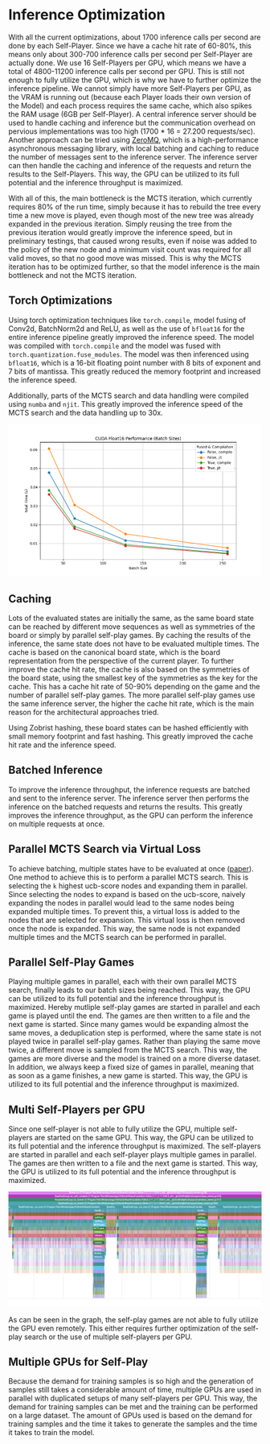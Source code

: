 # Inference Optimization

With all the current optimizations, about 1700 inference calls per second are done by each Self-Player. Since we have a cache hit rate of 60-80%, this means only about 300-700 inference calls per second per Self-Player are actually done. We use 16 Self-Players per GPU, which means we have a total of 4800-11200 inference calls per second per GPU. This is still not enough to fully utilize the GPU, which is why we have to further optimize the inference pipeline. We cannot simply have more Self-Players per GPU, as the VRAM is running out (because each Player loads their own version of the Model) and each process requires the same cache, which also spikes the RAM usage (6GB per Self-Player). A central inference server should be used to handle caching and inference but the communication overhead on pervious implementations was too high (1700 * 16 = 27.200 requests/sec). Another approach can be tried using [ZeroMQ](https://zeromq.org/), which is a high-performance asynchronous messaging library, with local batching and caching to reduce the number of messages sent to the inference server. The inference server can then handle the caching and inference of the requests and return the results to the Self-Players. This way, the GPU can be utilized to its full potential and the inference throughput is maximized.

With all of this, the main bottleneck is the MCTS iteration, which currently requires 80% of the run time, simply because it has to rebuild the tree every time a new move is played, even though most of the new tree was already expanded in the previous iteration. Simply reusing the tree from the previous iteration would greatly improve the inference speed, but in preliminary testings, that caused wrong results, even if noise was added to the policy of the new node and a minimum visit count was required for all valid moves, so that no good move was missed. This is why the MCTS iteration has to be optimized further, so that the model inference is the main bottleneck and not the MCTS iteration.

## Torch Optimizations

Using torch optimization techniques like `torch.compile`, model fusing of Conv2d, BatchNorm2d and ReLU, as well as the use of `bfloat16` for the entire inference pipeline greatly improved the inference speed. The model was compiled with `torch.compile` and the model was fused with `torch.quantization.fuse_modules`. The model was then inferenced using `bfloat16`, which is a 16-bit floating point number with 8 bits of exponent and 7 bits of mantissa. This greatly reduced the memory footprint and increased the inference speed.

Additionally, parts of the MCTS search and data handling were compiled using `numba` and `njit`. This greatly improved the inference speed of the MCTS search and the data handling up to 30x.

![Fuse Compile Inference Speed](../fuse_compile_inference_speed.png)

## Caching

Lots of the evaluated states are initially the same, as the same board state can be reached by different move sequences as well as symmetries of the board or simply by parallel self-play games. By caching the results of the inference, the same state does not have to be evaluated multiple times. The cache is based on the canonical board state, which is the board representation from the perspective of the current player. To further improve the cache hit rate, the cache is also based on the symmetries of the board state, using the smallest key of the symmetries as the key for the cache. This has a cache hit rate of 50-90% depending on the game and the number of parallel self-play games. The more parallel self-play games use the same inference server, the higher the cache hit rate, which is the main reason for the architectural approaches tried.

Using Zobrist hashing, these board states can be hashed efficiently with small memory footprint and fast hashing. This greatly improved the cache hit rate and the inference speed.

## Batched Inference

To improve the inference throughput, the inference requests are batched and sent to the inference server. The inference server then performs the inference on the batched requests and returns the results. This greatly improves the inference throughput, as the GPU can perform the inference on multiple requests at once.

## Parallel MCTS Search via Virtual Loss

To achieve batching, multiple states have to be evaluated at once ([paper](https://dke.maastrichtuniversity.nl/m.winands/documents/multithreadedMCTS2.pdf)). One method to achieve this is to perform a parallel MCTS search. This is selecting the `k` highest ucb-score nodes and expanding them in parallel. Since selecting the nodes to expand is based on the ucb-score, naively expanding the nodes in parallel would lead to the same nodes being expanded multiple times. To prevent this, a virtual loss is added to the nodes that are selected for expansion. This virtual loss is then removed once the node is expanded. This way, the same node is not expanded multiple times and the MCTS search can be performed in parallel.

## Parallel Self-Play Games

Playing multiple games in parallel, each with their own parallel MCTS search, finally leads to our batch sizes being reached. This way, the GPU can be utilized to its full potential and the inference throughput is maximized. Hereby mutliple self-play games are started in parallel and each game is played until the end. The games are then written to a file and the next game is started. Since many games would be expanding almost the same moves, a deduplication step is performed, where the same state is not played twice in parallel self-play games. Rather than playing the same move twice, a different move is sampled from the MCTS search. This way, the games are more diverse and the model is trained on a more diverse dataset. In addition, we always keep a fixed size of games in parallel, meaning that as soon as a game finishes, a new game is started. This way, the GPU is utilized to its full potential and the inference throughput is maximized.

## Multi Self-Players per GPU

Since one self-player is not able to fully utilize the GPU, multiple self-players are started on the same GPU. This way, the GPU can be utilized to its full potential and the inference throughput is maximized. The self-players are started in parallel and each self-player plays multiple games in parallel. The games are then written to a file and the next game is started. This way, the GPU is utilized to its full potential and the inference throughput is maximized.

![Self-Play Problem](../self_play_problem.png)

As can be seen in the graph, the self-play games are not able to fully utilize the GPU even remotely. This either requires further optimization of the self-play search or the use of multiple self-players per GPU.

## Multiple GPUs for Self-Play

Because the demand for training samples is so high and the generation of samples still takes a considerable amount of time, multiple GPUs are used in parallel with duplicated setups of many self-players per GPU. This way, the demand for training samples can be met and the training can be performed on a large dataset. The amount of GPUs used is based on the demand for training samples and the time it takes to generate the samples and the time it takes to train the model.
